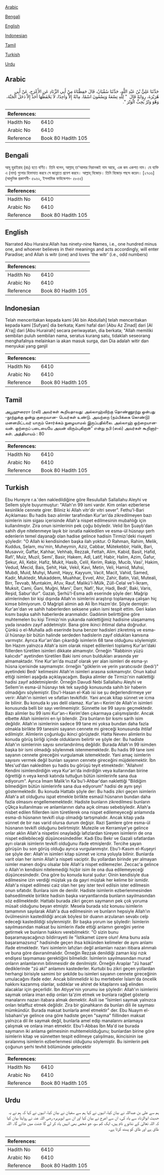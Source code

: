 [Arabic](#arabic)

[Bengali](#bengali)

[English](#english)

[Indonesian](#indonesian)

[Tamil](#tamil)

[Turkish](#turkish)

[Urdu](#urdu)

## Arabic


<div dir="rtl" lang="ar" style={{fontSize:'larger',backgroundColor:'#f8f9fa',padding:20}}>
حَدَّثَنَا عَلِيُّ بْنُ عَبْدِ اللَّهِ، حَدَّثَنَا سُفْيَانُ، قَالَ حَفِظْنَاهُ مِنْ أَبِي الزِّنَادِ عَنِ الأَعْرَجِ، عَنْ أَبِي هُرَيْرَةَ، رِوَايَةً قَالَ ‏ "‏ لِلَّهِ تِسْعَةٌ وَتِسْعُونَ اسْمًا، مِائَةٌ إِلاَّ وَاحِدًا، لاَ يَحْفَظُهَا أَحَدٌ إِلاَّ دَخَلَ الْجَنَّةَ، وَهْوَ وَتْرٌ يُحِبُّ الْوَتْرَ ‏"‏‏.‏
</div>
<div style={{backgroundColor:'#f8f9fa',padding:20, marginBottom: 10}}><table> <thead> <tr> <th>References:</th> <th></th> </tr> </thead> <tbody><tr><td>Hadith No</td><td>6410</td></tr><tr><td>Arabic No</td><td>6410</td></tr><tr><td>Reference</td><td>Book 80 Hadith 105</td></tr></tbody></table></div>

## Bengali


<div dir="ltr" lang="bn" style={{fontSize:'larger',backgroundColor:'#f8f9fa',padding:20}}>
আবূ হুরাইরাহ (রাঃ) হতে বর্ণিত। তিনি বলেন, আল্লাহ্ তা‘আলার নিরানব্বই নাম আছে, এক কম একশত নাম। যে ব্যক্তি এ (নাম) গুলোর হিফাযাত করবে সে জান্নাতে প্রবেশ করবে। আল্লাহ্ বিজোড়। তিনি বিজোড় পছন্দ করেন। [২৭৩৬] (আধুনিক প্রকাশনী- ৫৯৬২, ইসলামিক ফাউন্ডেশন- ৫৮৫৫)
</div>
<div style={{backgroundColor:'#f8f9fa',padding:20, marginBottom: 10}}><table> <thead> <tr> <th>References:</th> <th></th> </tr> </thead> <tbody><tr><td>Hadith No</td><td>6410</td></tr><tr><td>Arabic No</td><td>6410</td></tr><tr><td>Reference</td><td>Book 80 Hadith 105</td></tr></tbody></table></div>

## English


<div dir="ltr" lang="en" style={{fontSize:'larger',backgroundColor:'#f8f9fa',padding:20}}>
Narrated Abu Huraira:Allah has ninety-nine Names, i.e., one hundred minus one, and whoever believes in their meanings and acts accordingly, will enter Paradise; and Allah is witr (one) and loves 'the witr' (i.e., odd numbers)
</div>
<div style={{backgroundColor:'#f8f9fa',padding:20, marginBottom: 10}}><table> <thead> <tr> <th>References:</th> <th></th> </tr> </thead> <tbody><tr><td>Hadith No</td><td>6410</td></tr><tr><td>Arabic No</td><td>6410</td></tr><tr><td>Reference</td><td>Book 80 Hadith 105</td></tr></tbody></table></div>

## Indonesian


<div dir="ltr" lang="id" style={{fontSize:'larger',backgroundColor:'#f8f9fa',padding:20}}>
Telah menceritakan kepada kami [Ali bin Abdullah] telah menceritakan kepada kami [Sufyan] dia berkata; Kami hafal dari [Abu Az Zinad] dari [Al A'raj] dari [Abu Hurairah] secara periwayatan, dia berkata; "Allah memiliki sembilan puluh sembilan nama, seratus kurang satu, tidaklah seseorang menghafalnya melainkan ia akan masuk surga, dan Dia adalah witir dan menyukai yang ganjil
</div>
<div style={{backgroundColor:'#f8f9fa',padding:20, marginBottom: 10}}><table> <thead> <tr> <th>References:</th> <th></th> </tr> </thead> <tbody><tr><td>Hadith No</td><td>6410</td></tr><tr><td>Arabic No</td><td>6410</td></tr><tr><td>Reference</td><td>Book 80 Hadith 105</td></tr></tbody></table></div>

## Tamil


<div dir="ltr" lang="ta" style={{fontSize:'larger',backgroundColor:'#f8f9fa',padding:20}}>
அபூஹுரைரா (ரலி) அவர்கள் கூறியதாவது: அல்லாஹ்விற்கு தொண்ணூற்று ஒன்பது -நூற்றுக்கு ஒன்று குறைவான- பெயர்கள் உண்டு. அவற்றை (நம்பிக்கை கொண்டு) மனனமிட்டவர் யாரும் சொர்க்கம் நுழையாமல் இருப்பதில்லை. அல்லாஹ் ஒற்றையானவன். ஒற்றைப் படையையே அவன் விரும்புகிறான்” என்று நபி (ஸல்) அவர்கள் கூறினார்கள். அத்தியாயம் : 80
</div>
<div style={{backgroundColor:'#f8f9fa',padding:20, marginBottom: 10}}><table> <thead> <tr> <th>References:</th> <th></th> </tr> </thead> <tbody><tr><td>Hadith No</td><td>6410</td></tr><tr><td>Arabic No</td><td>6410</td></tr><tr><td>Reference</td><td>Book 80 Hadith 105</td></tr></tbody></table></div>

## Turkish


<div dir="ltr" lang="tr" style={{fontSize:'larger',backgroundColor:'#f8f9fa',padding:20}}>
Ebu Hureyre r.a.'den nakledildiğine göre Resulullah Sallallahu Aleyhi ve Sellem şöyle buyurmuştur: "Allah'ın 99 ismi vardır. Kim onları ezberlerse kesinlikle cennete girer. Biliniz ki Allah vitr'dir vitri sever". Fethu'l-Bari Açıklaması: Bu hadis bazı alimler tarafından Kur'an'da zikredilmeyen bazı isimlerin isim sigası içerisinde Allah'a nispet edilmesinin mubahlığı için kullanılmıştır. Zira onun isimlerinin pek çoğu böyledir. Velid İbn Şuayb'dan sahih diye nitelenmeye layık bir isnatla nakledilen ve esma-ül hüsnayı şerh edenlerin temel dayanağı olan hadise gelince hadisin Tirmizı'deki rivayeti şöyledir: "O Allah ki kendisinden başka ilah yoktur. O Rahman, Rahim, Melik, Kuddus, Selam, mu'min, Muheymin, Aziz, Cabbar, Mütekebbir, Halik, Bari, Musavvir, Ğaffar, Kahhar, Vehhab, Rezzak, Fettah, Alim, Kabid, Basit, Hafid, Rafi', Muiz, Muzil, Semi', Basir, Hakem, Adl, Latif, Habir, Halim, Azim, Ğafur, Şekur, Ali, Kebir, Hafiz, Mukit, Hasib, Celil, Kerim, Rakip, Mucib, Vasi', Hakim, Vedud, Mecid, Bais, Şehit, Hak, Vekil, Kavi, Metin, Veli, Hamid, Muhsi, Mubdi, Muid, Muhyi, Mumit, Hayy, Kayyum, Vacit, Macit, Vahid, Samed, Kadir, Muktedir, Mukaddem, Muahhar, Evvel, Ahir, Zahir, Batin, Vali, Muteali, Birr, Tevvab, Muntakim, Afuv, Rauf, Malikü'l-Mülk, Züll-Celal ve'l-İkram, Muksit, Cami, Ğani, Muğni, Mani', Darr, Nafi', Nur, Hadi, Bedi', Baki, Varis, Reşid, Sabur'dur". Gazalı, Şerhü'l-Esma adlı eserinde şöyle der: Mağrip alimlerinden bir kişi dışında Allah'ın isimlerini araştırıp toplamaya çalışan hiç kimse bilmiyorum. O Mağripli alimin adı Ali İbn Hazm'dır. Şöyle demiştir: Kur'an'dan ve sahih haberlerden seksene yakın ismi tespit ettim. Geri kalan kısmı başka sahih haberlerde aranmalıdır. Gadılınin belirttiğine göre muhtemelen bu kişi Tirmizı'nin yukarıda naklettiğimiz hadisine ulaşamamış yada isnadını zayıf addetmiştir. Bana göre ikinci ihtimal daha doğrudur. Çünkü o el-Muhalla adlı eserinde buna benzer hadisleri zikretmiş ve esma-ül hüsnayı bir bütün halinde serdeden hadislerin zayıf oldukları kanısına varmıştır. Ayrıca Kur'an'dan çıkardığı isimlerin 68 tane olduğunu söylemiştir. İbn Hazım yalnızca Allah'a isim olarak nispet edilenleri toplamış Kur'an'daki fiillerden türetilen isimleri dikkate almamıştır. Örneğin "Rabbinin yüzü kalıcıdır" ayetinden türetilen Baki ismi onun buldukları arasında yer almamaktadır. Yine Kur'an'da muzaf olarak yer alan isimleri de esma-yı hüsna içerisinde saymamıştır. örneğin "göklerin ve yerin yaratıcısıdır (bedı')" ayetindeki Bedı' kelimesini Allah'ın isimleri arasına sokmamıştır. Onun kabul ettiği isimleri aşağıda açıklayacağım. Başka alimler de Tirmizı'nin naklettiği hadisi zayıf addetmişlerdir. Örneğin Davudi Nebi Sallallahu Aleyhi ve Sellem'in esma-ül hüsnayı tek tek saydığı konusunda sahih bir haberin olmadığını söylemiştir. Ebu'l-Hasan el-Kab isi ise şu değerlendirmeye yer verir: Allah'ın isimleri ve sıfatları tevkifidir. Yani ancak kitap sünnet ve icma ile bilinir. Bu konuda kı yas delil olamaz. Kur'an-ı Kerim'de Allah'ın isimleri konusunda belli bir sayı verilmemiştir. Sünnette ise 99 sayısı geçmektedir. Bazı alimler bu 99 ismi Kur'an-ı Kerim'den çıkarmaya çalışmışlardır. Ancak elbette Allah isimlerini en iyi bilendir. Zira bunların bir kısmı sarih isim değildir. Allah'ın isimlerinin sadece 99 tane mi yoksa bundan daha fazla olmakla birlikte 99 tanesini sayanın cennete mi gireceği konusunda ihtilaf edilmiştir. Alimlerin çoğunluğu ikinci görüştedir. Hatta Nevevı alimlerin bu konuda görüş birliği içinde olduklarını belirtir ve şöyle der: Bu hadiste Allah'ın isimlerinin sayısı sınırlandırılmış değildir. Burada Allah'ın 99 isimden başka bir ismi olmadığı söylenmek istenmemektedir. Bu hadis 99 tane ismi sayanın cennete gireceğini vurgulamak istemektedir. Yani amaç isimlerin sayısını vermek değil bunları sayanın cennete gireceğini müjdelemektir. İbn Mes'ud'dan naklediten şu hadis bu görüşü teyit etmektedir: "Allahım! Kendini isimlendirdiğin veya Kur'an'da indirdiğin veya kullarından birine öğrettiği n veya kendi katında tuttuğun bütün isimlerinfe sana dua ediyorum". Ayrıca İmam Malik'in Ka'bu'l-Ahbar'dan naklettiği "Bildiğim bilmediğim bütün isimlerinfe sana dua ediyorum" hadisi de aynı şeyi göstermektedir. Bu konuda Hattabı şöyle der: Bu hadis zikri geçen isimlerin Allah'a ait olduğunu ispat etmekle birlikte esmaül hüsnanın bundan daha fazla olmasını engellememektedir. Hadiste bunların zikredilmesi bunların çQkça kullanılması ve anlamlarının daha açık olması sebebiyledir. Allah'a nisbet edilen fiillerden isim türetilerek ona nispet edilemeyeceği anlamında esma-dı hüsnanın tevkifi olup olmadığı tartışmalıdır. Ancak kitap yada sünnet de bir nas varid olursa durum değişir. Razi Şamlere göre esma-ül hüsnanın tevkifi olduğunu belirtmiştir. Mutezile ve Kerramiye'ye gelince onlar aklın Allah'a nispetini onayladığı lafızlardan türeyen isimlerin de ona nispet edilebileceği düşüncesindediler. Kadı Ebu Bekr ve Gazali sıfatlardan ayrı olarak isimlerin tevkifi olduğunu ifade etmişlerdir. Tercihe şayan görüşün bu son görüş olduğu ayrıca vurgulanmıştır. Ebu'l-Kasım el-Kuşeyri ise şöyle der: Allah'ın isimleri kitap sünnet ve icma yoluyla bilinir. Bunlarda varit olan her ismin Allah'a nispeti vaciptir. Bu yollardan birinde yer almayan isimler manen doğru olsalar bile Allah'a nispet edilemezler. Zeccac'a gelince o Allah'ın kendisini nitelemediği hiçbir isim ile ona dua edilemeyeceği düşüncesindedir. Ona göre bu konuda kural şudur: Oinin kendisiyle dua edilmesine izin verdiği müştak ya da gayri müştak her kelime bir ismidir. Allah'a nispet edilmesi caiz olan her şey ister tevil edilsin ister edilmesin onun sıfatıdır. Bunlara isim de denilir. Hadiste isimlerin ezberlenmesinden bahsedilmekle birlikte hadisin başka varyantlarında bunların sayılmasından söz edilmektedir. Hattabi burada zikri geçen saymanın pek çok yoruma müsait olduğunu beyan etmiştir. Mesela burada söz konusu isimlerin tamamının sayılarak Allah'a dua edilmesinin ve bunların hepsiyle Allah'ın övülmesinin kastedildiği ancak böylesi bir duanın arzulanan sevabı celp edeceği kastedildiği söylenmiştir. Bir başka yorum ise şöyledir: İsimlerin sayılmasından maksat bu isimlerin ifade ettiği anlamın gereğini yerine getirmek ve bunların hakkını verebilmektir. "O sizin bunu başaramayacağınızı bildirrayeti ile "İstikamet üzere olun! Ama bunu asla başaramazsınız" hadisinde geçen ihsa kökünden kelimeler de aynı anlamı ifade etmektedir. Yani isimlerin lafızları değil anlamları nazarı itibara alınmalı ve buna göre davranılmalıdır. Örneğin Rezzak denildiği zaman kişi rızık endişesi taşımaması gerektiğini bilmelidir. İsimlerin sayılmasından murad onların anlamlarının bilinmesidir de denilmiştir. Örneğin Araplar "zü hasat" dediklerinde "zü akl" anlamını kastederler. Kurtubi bu zikri geçen yollardan herhangi birisiyle samimi bir şekilde bu isimleri sayanın cennete gireceğinin umulacağını ifade eder. Ancak bilinmelidir ki bu mertebeler İslam'da öncelik hakkını kazanmış olanlar, sıddıklar ve ahiret de kitaplarını sağ elinden alacaklar için geçerlidir. İbn Atiyye'nin yorumu ise şöyledir: Allah'ın isimlerini saymak onlara iman edip onları ta'zim etmek ve bunlara rağbet gösterip manalarını nazarı itabara almak demektir. Asili ise "İsimleri saymak yalnızca onları telaffuz etmek değildir. Zira bir günahkarın da bunları dili ile sayması mümkündür. Burada maksat bunlarla amel etmektir" der. Ebu Nuaym el-İsbahani'ye gelince ona göre hadiste geçen "sayma" fiillinden maksat yalnızca dil ile saymak değil, bunlarla amel edip manalarını anlamaya çalışmak ve onlara iman etmektir. Ebu'l-Abbas İbn Ma'd ise burada saymanın iki anlama gelmesinin muhtemelolduğunu; bunlardan birine göre isimlerin kitap ve sünnetten tespit edilmeye çalışılması, ikincisinin ise sıralanmış isimlerin ezberlenmesi olduğunu söylemiştir. Bu isimlerin pek çoğunun şerhi tevhit bölümünde gelecektir
</div>
<div style={{backgroundColor:'#f8f9fa',padding:20, marginBottom: 10}}><table> <thead> <tr> <th>References:</th> <th></th> </tr> </thead> <tbody><tr><td>Hadith No</td><td>6410</td></tr><tr><td>Arabic No</td><td>6410</td></tr><tr><td>Reference</td><td>Book 80 Hadith 105</td></tr></tbody></table></div>

## Urdu


<div dir="rtl" lang="ur" style={{fontSize:'larger',backgroundColor:'#f8f9fa',padding:20}}>
ہم سے علی بن عبداللہ نے بیان کیا، انہوں نے کہا ہم سے سفیان نے بیان کیا، انہوں نے کہا کہ ہم نے یہ حدیث ابوالزناد سے یاد کی، ان سے اعرج نے بیان کیا اور ان سے ابوہریرہ رضی اللہ عنہ نے روایتاً بیان کیا کہ اللہ تعالیٰ کے ننانوے نام ہیں، ایک کم سو، جو شخص بھی انہیں یاد کر لے گا جنت میں جائے گا۔ اللہ طاق ہے اور طاق کو پسند کرتا ہے۔
</div>
<div style={{backgroundColor:'#f8f9fa',padding:20, marginBottom: 10}}><table> <thead> <tr> <th>References:</th> <th></th> </tr> </thead> <tbody><tr><td>Hadith No</td><td>6410</td></tr><tr><td>Arabic No</td><td>6410</td></tr><tr><td>Reference</td><td>Book 80 Hadith 105</td></tr></tbody></table></div>